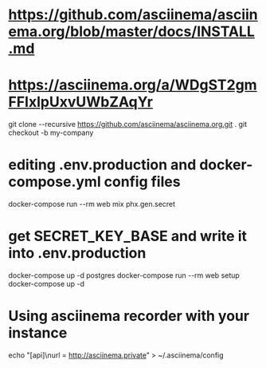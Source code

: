 # https://github.com/asciinema/asciinema.org/blob/master/docs/INSTALL.md
# https://asciinema.org/a/WDgST2gmFFIxlpUxvUWbZAqYr
git clone --recursive https://github.com/asciinema/asciinema.org.git .
git checkout -b my-company
# editing .env.production and docker-compose.yml config files
docker-compose run --rm web mix phx.gen.secret
# get SECRET_KEY_BASE and write it into .env.production
docker-compose up -d postgres
docker-compose run --rm web setup
docker-compose up -d

# Using asciinema recorder with your instance

echo "[api]\nurl = http://asciinema.private" > ~/.asciinema/config
